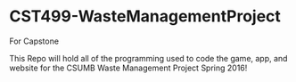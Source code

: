 # CST499-WasteManagementProject
For Capstone

This Repo will hold all of the programming used to code the game, app, and website for the CSUMB Waste Management Project Spring 2016!
